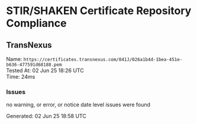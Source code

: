 # STIR/SHAKEN Certificate Repository Compliance

## TransNexus

Name: `https://certificates.transnexus.com/841J/026a1b4d-1bea-451e-b636-477591d68188.pem`\
Tested At: 02 Jun 25 18:26 UTC\
Time: 24ms

### Issues

no warning, or error, or notice date level issues were found

Generated: 02 Jun 25 18:58 UTC